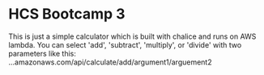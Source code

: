 # HCS Bootcamp 3

This is just a simple calculator which is built with chalice and runs on AWS lambda.
You can select 'add', 'subtract', 'multiply', or 'divide' with two parameters like this:
...amazonaws.com/api/calculate/add/argument1/arguement2
